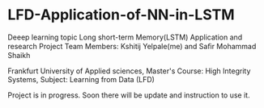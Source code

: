 # LFD-Application-of-NN-in-LSTM

Deeep learning topic Long short-term Memory(LSTM) Application and research
Project Team Members: Kshitij Yelpale(me) and Saﬁr Mohammad Shaikh

Frankfurt University of Applied sciences, Master's Course: High Integrity Systems, Subject: Learning from Data (LFD)

Project is in progress. Soon there will be update and instruction to use it.
